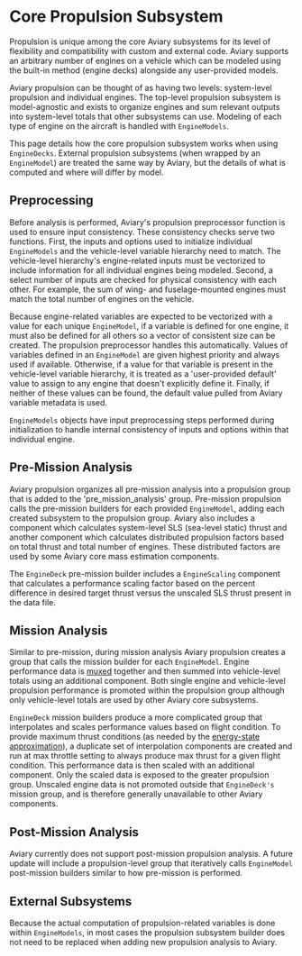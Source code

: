 # Core Propulsion Subsystem

Propulsion is unique among the core Aviary subsystems for its level of flexibility and compatibility with custom and external code. Aviary supports an arbitrary number of engines on a vehicle which can be modeled using the built-in method (engine decks) alongside any user-provided models.

Aviary propulsion can be thought of as having two levels: system-level propulsion and individual engines. The top-level propulsion subsystem is model-agnostic and exists to organize engines and sum relevant outputs into system-level totals that other subsystems can use. Modeling of each type of engine on the aircraft is handled with `EngineModels`.

This page details how the core propulsion subsystem works when using `EngineDecks`. External propulsion subsystems (when wrapped by an `EngineModel`) are treated the same way by Aviary, but the details of what is computed and where will differ by model.

## Preprocessing

Before analysis is performed, Aviary's propulsion preprocessor function is used to ensure input consistency. These consistency checks serve two functions.
First, the inputs and options used to initialize individual `EngineModels` and the vehicle-level variable hierarchy need to match. The vehicle-level hierarchy's engine-related inputs must be vectorized to include information for all individual engines being modeled.
Second, a select number of inputs are checked for physical consistency with each other. For example, the sum of wing- and fuselage-mounted engines must match the total number of engines on the vehicle.

Because engine-related variables are expected to be vectorized with a value for each unique `EngineModel`, if a variable is defined for one engine, it must also be defined for all others so a vector of consistent size can be created. The propulsion preprocessor handles this automatically. Values of variables defined in an `EngineModel` are given highest priority and always used if available. Otherwise, if a value for that variable is present in the vehicle-level variable hierarchy, it is treated as a 'user-provided default' value to assign to any engine that doesn't explicitly define it. Finally, if neither of these values can be found, the default value pulled from Aviary variable metadata is used.

`EngineModels` objects have input preprocessing steps performed during initialization to handle internal consistency of inputs and options within that individual engine.

## Pre-Mission Analysis

Aviary propulsion organizes all pre-mission analysis into a propulsion group that is added to the 'pre_mission_analysis' group. Pre-mission propulsion calls the pre-mission builders for each provided `EngineModel`, adding each created subsystem to the propulsion group. Aviary also includes a component which calculates system-level SLS (sea-level static) thrust and another component which calculates distributed propulsion factors based on total thrust and total number of engines. These distributed factors are used by some Aviary core mass estimation components.

The `EngineDeck` pre-mission builder includes a `EngineScaling` component that calculates a performance scaling factor based on the percent difference in desired target thrust versus the unscaled SLS thrust present in the data file.

## Mission Analysis

Similar to pre-mission, during mission analysis Aviary propulsion creates a group that calls the mission builder for each `EngineModel`. Engine performance data is [muxed](https://openmdao.org/newdocs/versions/latest/features/building_blocks/components/mux_comp.html) together and then summed into vehicle-level totals using an additional component. Both single engine and vehicle-level propulsion performance is promoted within the propulsion group although only vehicle-level totals are used by other Aviary core subsystems.

`EngineDeck` mission builders produce a more complicated group that interpolates and scales performance values based on flight condition. To provide maximum thrust conditions (as needed by the [energy-state approximation](energy-method)), a duplicate set of interpolation components are created and run at max throttle setting to always produce max thrust for a given flight condition. This performance data is then scaled with an additional component. Only the scaled data is exposed to the greater propulsion group. Unscaled engine data is not promoted outside that `EngineDeck's` mission group, and is therefore generally unavailable to other Aviary components.

## Post-Mission Analysis

Aviary currently does not support post-mission propulsion analysis. A future update will include a propulsion-level group that iteratively calls `EngineModel` post-mission builders similar to how pre-mission is performed.

## External Subsystems
Because the actual computation of propulsion-related variables is done within `EngineModels`, in most cases the propulsion subsystem builder does not need to be replaced when adding new propulsion analysis to Aviary.